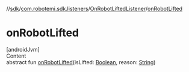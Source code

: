 //[sdk](../../../index.md)/[com.robotemi.sdk.listeners](../index.md)/[OnRobotLiftedListener](index.md)/[onRobotLifted](on-robot-lifted.md)



# onRobotLifted  
[androidJvm]  
Content  
abstract fun [onRobotLifted](on-robot-lifted.md)(isLifted: [Boolean](https://kotlinlang.org/api/latest/jvm/stdlib/kotlin/-boolean/index.html), reason: [String](https://kotlinlang.org/api/latest/jvm/stdlib/kotlin/-string/index.html))  



